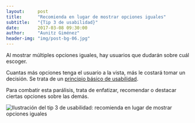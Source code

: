 ```yaml
---
layout:     post
title:      "Recomienda en lugar de mostrar opciones iguales"
subtitle:   "{Tip 3 de usabilidad}"
date:       2017-03-08 09:30:00
author:     "Aunitz Giménez"
header-img: "img/post-bg-06.jpg"
---
```


<p>Al mostrar múltiples opciones iguales, hay usuarios que dudarán sobre cuál escoger.</p>

<p>Cuantas más opciones tenga el usuario a la vista, más le costará tomar un decisión. Se trata de un <a href="{{ site.baseurl }}{% post_url 2017-01-18-principios-usabilidad %}">principio básico de usabilidad</a>.</p>

<p>Para combatir esta parálisis, trata de enfatizar, recomendar o destacar ciertas opciones sobre las demás.</p>

<p><img src="{{ site.baseurl }}/img/tip-3-recomienda-una-opcion.png" alt="Ilustración del tip 3 de usabilidad: recomienda en lugar de mostrar opciones iguales"></p>